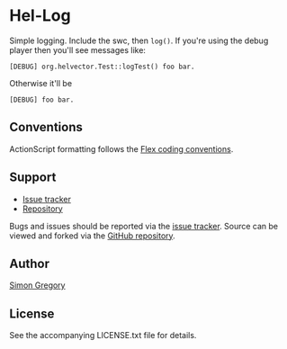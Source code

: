 Hel-Log
=======

Simple logging. Include the swc, then `log()`. If you're using the 
debug player then you'll see messages like:

	[DEBUG] org.helvector.Test::logTest() foo bar.
	
Otherwise it'll be 

	[DEBUG] foo bar.

Conventions
-----------

ActionScript formatting follows the [Flex coding conventions][flex_conventions]. 

Support
-------

 * [Issue tracker][issue_tracker]
 * [Repository][repo]

Bugs and issues should be reported via the [issue tracker][issue_tracker].
Source can be viewed and forked via the [GitHub repository][repo].

Author
------

[Simon Gregory][sg_blog]

License
-------

See the accompanying LICENSE.txt file for details.

[repo]: http://github.com/simongregory/hel-log/
[issue_tracker]: http://github.com/simongregory/hel-log/issues
[sg_blog]: http://blog.simonregory.com
[adobe_flash]: http://www.adobe.com/products/flashplayer/
[adobe_flash_tool]: http://www.adobe.com/products/flash/
[flex_conventions]: http://opensource.adobe.com/wiki/display/flexsdk/Coding+Conventions
